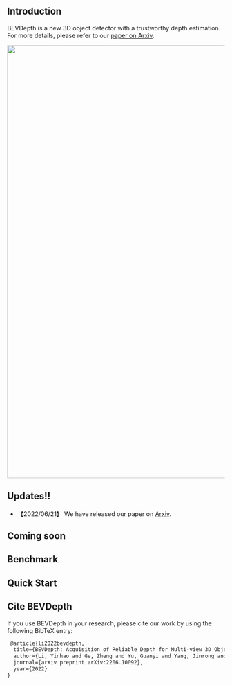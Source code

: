 ## Introduction
BEVDepth is a new 3D object detector with a trustworthy depth
estimation. For more details, please refer to our [paper on Arxiv](https://arxiv.org/abs/2206.10092).

<img src="assets/vis.png" width="1000" >

## Updates!!
* 【2022/06/21】 We have released our paper on [Arxiv](https://arxiv.org/abs/2206.10092).

## Coming soon

## Benchmark

## Quick Start

## Cite BEVDepth
If you use BEVDepth in your research, please cite our work by using the following BibTeX entry:

```latex
 @article{li2022bevdepth,
  title={BEVDepth: Acquisition of Reliable Depth for Multi-view 3D Object Detection},
  author={Li, Yinhao and Ge, Zheng and Yu, Guanyi and Yang, Jinrong and Wang, Zengran and Shi, Yukang and Sun, Jianjian and Li, Zeming},
  journal={arXiv preprint arXiv:2206.10092},
  year={2022}
}
```
